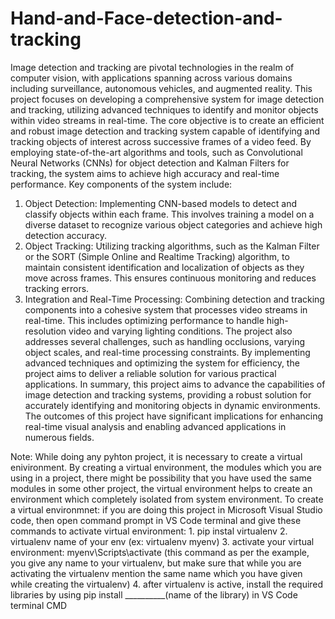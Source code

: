 # Hand-and-Face-detection-and-tracking
Image detection and tracking are pivotal technologies in the realm of computer vision, with applications spanning across various domains including surveillance, autonomous vehicles, and augmented reality. This project focuses on developing a comprehensive system for image detection and tracking, utilizing advanced techniques to identify and monitor objects within video streams in real-time.
The core objective is to create an efficient and robust image detection and tracking system capable of identifying and tracking objects of interest across successive frames of a video feed. By employing state-of-the-art algorithms and tools, such as Convolutional Neural Networks (CNNs) for object detection and Kalman Filters for tracking, the system aims to achieve high accuracy and real-time performance.
Key components of the system include:
1.	Object Detection: Implementing CNN-based models to detect and classify objects within each frame. This involves training a model on a diverse dataset to recognize various object categories and achieve high detection accuracy.
2.	Object Tracking: Utilizing tracking algorithms, such as the Kalman Filter or the SORT (Simple Online and Realtime Tracking) algorithm, to maintain consistent identification and localization of objects as they move across frames. This ensures continuous monitoring and reduces tracking errors.
3.	Integration and Real-Time Processing: Combining detection and tracking components into a cohesive system that processes video streams in real-time. This includes optimizing performance to handle high-resolution video and varying lighting conditions.
The project also addresses several challenges, such as handling occlusions, varying object scales, and real-time processing constraints. By implementing advanced techniques and optimizing the system for efficiency, the project aims to deliver a reliable solution for various practical applications.
In summary, this project aims to advance the capabilities of image detection and tracking systems, providing a robust solution for accurately identifying and monitoring objects in dynamic environments. The outcomes of this project have significant implications for enhancing real-time visual analysis and enabling advanced applications in numerous fields.

















Note: While doing any pyhton project, it is necessary to create a virtual enivironment. By creating a virtual environment, the modules which you are using in a project, there might be possibility that you have used the same modules in some other project, the virtual environment helps to create an environment which completely isolated from system environment. 
To create a virtual environmnet: if you are doing this project in Microsoft Visual Studio code, then open command prompt in VS Code terminal and give these commands to activate virtual environment: 1. pip instal virtualenv
             2. virtualenv name of your env (ex: virtualenv myenv)
  	         3. activate your virtual environment: myenv\Scripts\activate (this command as per the example, you give any name to your virtualenv, but make sure that while you are activating the virtualenv mention the same name which you have given while creating the virtualenv)
  	         4. after virtualenv is active, install the required libraries by using pip install __________(name of the library) in VS Code terminal CMD
